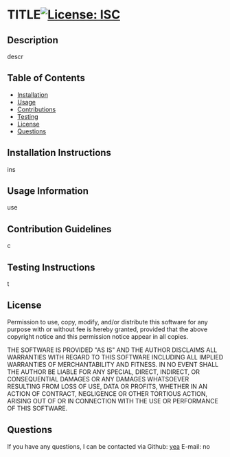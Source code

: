 # TITLE[![License: ISC](https://img.shields.io/badge/License-ISC-blue.svg)](https://opensource.org/licenses/ISC)
## Description

descr

## Table of Contents

- [Installation](#installation-instructions)
- [Usage](#usage-information)
- [Contributions](#contribution-guidelines)
- [Testing](#testing-instructions)
- [License](#license)
- [Questions](#questions)


## Installation Instructions

ins

## Usage Information

use

## Contribution Guidelines

c

## Testing Instructions

t

## License

Permission to use, copy, modify, and/or distribute this software for any purpose with or without fee is hereby granted, provided that the above copyright notice and this permission notice appear in all copies.

THE SOFTWARE IS PROVIDED "AS IS" AND THE AUTHOR DISCLAIMS ALL WARRANTIES WITH REGARD TO THIS SOFTWARE INCLUDING ALL IMPLIED WARRANTIES OF MERCHANTABILITY AND FITNESS. IN NO EVENT SHALL THE AUTHOR BE LIABLE FOR ANY SPECIAL, DIRECT, INDIRECT, OR CONSEQUENTIAL DAMAGES OR ANY DAMAGES WHATSOEVER RESULTING FROM LOSS OF USE, DATA OR PROFITS, WHETHER IN AN ACTION OF CONTRACT, NEGLIGENCE OR OTHER TORTIOUS ACTION, ARISING OUT OF OR IN CONNECTION WITH THE USE OR PERFORMANCE OF THIS SOFTWARE. 

## Questions

If you have any questions, I can be contacted via 
Github: [yea](https://github.com/yea)
E-mail: no

